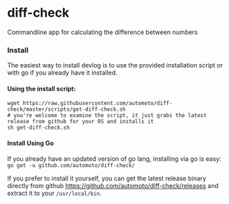 # diff-check
Commandline app for calculating the difference between numbers

### Install
The easiest way to install devlog is to use the provided installation script or with go if you already have it installed.
#### Using the install script:
```shell
wget https://raw.githubusercontent.com/automoto/diff-check/master/scripts/get-diff-check.sh
# you're welcome to examine the script, it just grabs the latest release from github for your OS and installs it
sh get-diff-check.sh
```

#### Install Using Go

If you already have an updated version of go lang, installing via go is easy:
`go get -u github.com/automoto/diff-check/`

If you prefer to install it yourself, you can get the latest release binary directly from github https://github.com/automoto/diff-check/releases and extract it to your `/usr/local/bin`.

